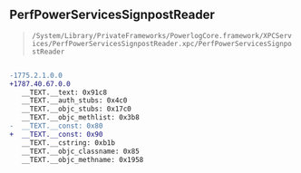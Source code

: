 ## PerfPowerServicesSignpostReader

> `/System/Library/PrivateFrameworks/PowerlogCore.framework/XPCServices/PerfPowerServicesSignpostReader.xpc/PerfPowerServicesSignpostReader`

```diff

-1775.2.1.0.0
+1787.40.67.0.0
   __TEXT.__text: 0x91c8
   __TEXT.__auth_stubs: 0x4c0
   __TEXT.__objc_stubs: 0x17c0
   __TEXT.__objc_methlist: 0x3b8
-  __TEXT.__const: 0x80
+  __TEXT.__const: 0x90
   __TEXT.__cstring: 0xb1b
   __TEXT.__objc_classname: 0x85
   __TEXT.__objc_methname: 0x1958

```

